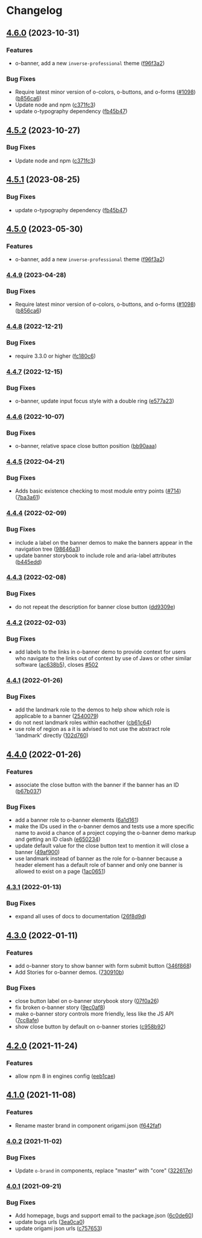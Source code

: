 # Changelog

## [4.6.0](https://github.com/Financial-Times/origami/compare/o-banner-v4.5.2...o-banner-v4.6.0) (2023-10-31)


### Features

* o-banner, add a new `inverse-professional` theme  ([f96f3a2](https://github.com/Financial-Times/origami/commit/f96f3a21d6ee2c71f3be79d1891316d9d39cc6ac))


### Bug Fixes

* Require latest minor version of o-colors, o-buttons, and o-forms ([#1098](https://github.com/Financial-Times/origami/issues/1098)) ([b856ca6](https://github.com/Financial-Times/origami/commit/b856ca66c9ec555f3c70833ffa35cb05cd19841f))
* Update node and npm ([c371fc3](https://github.com/Financial-Times/origami/commit/c371fc3f7f2d66266dbca95862ecef3ddeb1f339))
* update o-typography dependency  ([fb45b47](https://github.com/Financial-Times/origami/commit/fb45b47274241ea828f7dd50233441a76a215a51))

## [4.5.2](https://github.com/Financial-Times/origami/compare/o-banner-v4.5.1...o-banner-v4.5.2) (2023-10-27)


### Bug Fixes

* Update node and npm ([c371fc3](https://github.com/Financial-Times/origami/commit/c371fc3f7f2d66266dbca95862ecef3ddeb1f339))

## [4.5.1](https://github.com/Financial-Times/origami/compare/o-banner-v4.5.0...o-banner-v4.5.1) (2023-08-25)


### Bug Fixes

* update o-typography dependency  ([fb45b47](https://github.com/Financial-Times/origami/commit/fb45b47274241ea828f7dd50233441a76a215a51))

## [4.5.0](https://www.github.com/Financial-Times/origami/compare/o-banner-v4.4.9...o-banner-v4.5.0) (2023-05-30)


### Features

* o-banner, add a new `inverse-professional` theme  ([f96f3a2](https://www.github.com/Financial-Times/origami/commit/f96f3a21d6ee2c71f3be79d1891316d9d39cc6ac))

### [4.4.9](https://www.github.com/Financial-Times/origami/compare/o-banner-v4.4.8...o-banner-v4.4.9) (2023-04-28)


### Bug Fixes

* Require latest minor version of o-colors, o-buttons, and o-forms ([#1098](https://www.github.com/Financial-Times/origami/issues/1098)) ([b856ca6](https://www.github.com/Financial-Times/origami/commit/b856ca66c9ec555f3c70833ffa35cb05cd19841f))

### [4.4.8](https://www.github.com/Financial-Times/origami/compare/o-banner-v4.4.7...o-banner-v4.4.8) (2022-12-21)


### Bug Fixes

* require 3.3.0 or higher ([fc180c6](https://www.github.com/Financial-Times/origami/commit/fc180c619755daa1b7bfe65509f354cf0de113bf))

### [4.4.7](https://www.github.com/Financial-Times/origami/compare/o-banner-v4.4.6...o-banner-v4.4.7) (2022-12-15)


### Bug Fixes

* o-banner, update input focus style with a double ring ([e577a23](https://www.github.com/Financial-Times/origami/commit/e577a23523f25ee212aa487c5295eb6c6104a953))

### [4.4.6](https://www.github.com/Financial-Times/origami/compare/o-banner-v4.4.5...o-banner-v4.4.6) (2022-10-07)


### Bug Fixes

* o-banner, relative space close button position ([bb90aaa](https://www.github.com/Financial-Times/origami/commit/bb90aaa9d5850cbac3fe357e62bb65ba3b5c9fc8))

### [4.4.5](https://www.github.com/Financial-Times/origami/compare/o-banner-v4.4.4...o-banner-v4.4.5) (2022-04-21)


### Bug Fixes

* Adds basic existence checking to most module entry points ([#714](https://www.github.com/Financial-Times/origami/issues/714)) ([7ba3a61](https://www.github.com/Financial-Times/origami/commit/7ba3a61d0de2a32d3a27a225fd4258b3820c7bda))

### [4.4.4](https://www.github.com/Financial-Times/origami/compare/o-banner-v4.4.3...o-banner-v4.4.4) (2022-02-09)


### Bug Fixes

* include a label on the banner demos to make the banners appear in the navigation tree ([98646a3](https://www.github.com/Financial-Times/origami/commit/98646a3158ade01f11e3f6460c2e8e9bf235c648))
* update banner storybook to include role and aria-label attributes ([b445edd](https://www.github.com/Financial-Times/origami/commit/b445edd1d5961abbd011bca42bf80625ebc01c61))

### [4.4.3](https://www.github.com/Financial-Times/origami/compare/o-banner-v4.4.2...o-banner-v4.4.3) (2022-02-08)


### Bug Fixes

* do not repeat the description for banner close button ([dd9309e](https://www.github.com/Financial-Times/origami/commit/dd9309e557161bedb70244aabea9a8ddf292f8c6))

### [4.4.2](https://www.github.com/Financial-Times/origami/compare/o-banner-v4.4.1...o-banner-v4.4.2) (2022-02-03)


### Bug Fixes

* add labels to the links in o-banner demo to provide context for users who navigate to the links out of context by use of Jaws or other similar software ([ac638b5](https://www.github.com/Financial-Times/origami/commit/ac638b59f822574e5df28ace1aad8ce9bed9eb46)), closes [#502](https://www.github.com/Financial-Times/origami/issues/502)

### [4.4.1](https://www.github.com/Financial-Times/origami/compare/o-banner-v4.4.0...o-banner-v4.4.1) (2022-01-26)


### Bug Fixes

* add the landmark role to the demos to help show which role is applicable to a banner ([2540079](https://www.github.com/Financial-Times/origami/commit/2540079f2b504a99ff922e6d67928b4851a33a8a))
* do not nest landmark roles within eachother ([cb61c64](https://www.github.com/Financial-Times/origami/commit/cb61c6464d4cfc475c3026fbbdc7388229e8edb6))
* use role of region as a it is advised to not use the abstract role 'landmark' directly ([102d760](https://www.github.com/Financial-Times/origami/commit/102d7601d98f3d564e0db35f07bbd4cb324001a2))

## [4.4.0](https://www.github.com/Financial-Times/origami/compare/o-banner-v4.3.1...o-banner-v4.4.0) (2022-01-26)


### Features

* associate the close button with the banner if the banner has an ID ([b67b037](https://www.github.com/Financial-Times/origami/commit/b67b037bb24563b5247a7f6e55c721825278813f))


### Bug Fixes

* add a banner role to o-banner elements ([6a1d161](https://www.github.com/Financial-Times/origami/commit/6a1d161ba6e5a3d7e6a4949b8d90a73a92f9666f))
* make the IDs used in the o-banner demos and tests use a more specific name to avoid a chance of a project copying the o-banner demo markup and getting an ID clash ([e650234](https://www.github.com/Financial-Times/origami/commit/e6502341139ae252bde4ba65754ae00e0736df5e))
* update default value for the close button text to mention it will close a banner ([49af900](https://www.github.com/Financial-Times/origami/commit/49af900d59e18d35635ae20773b5dd678442c74d))
* use landmark instead of banner as the role for o-banner because a header element has a default role of banner and only one banner is allowed to exist on a page ([1ac0651](https://www.github.com/Financial-Times/origami/commit/1ac06518404d10dd4b294e22e920db8e224c8b90))

### [4.3.1](https://www.github.com/Financial-Times/origami/compare/o-banner-v4.3.0...o-banner-v4.3.1) (2022-01-13)


### Bug Fixes

* expand all uses of docs to documentation ([26f8d9d](https://www.github.com/Financial-Times/origami/commit/26f8d9d8cbbe3e78902d8c3951b37e08150a77bd))

## [4.3.0](https://www.github.com/Financial-Times/origami/compare/o-banner-v4.2.0...o-banner-v4.3.0) (2022-01-11)


### Features

* add o-banner story to show banner with form submit button ([346f868](https://www.github.com/Financial-Times/origami/commit/346f8680bd2f90c921de1d4c28fbccbc1038c8d8))
* Add Stories for o-banner demos. ([730910b](https://www.github.com/Financial-Times/origami/commit/730910b8c29407d919e15367e6f8fd2f791d6624))


### Bug Fixes

* close button label on o-banner storybook story ([07f0a26](https://www.github.com/Financial-Times/origami/commit/07f0a2634d738748543d21e3b55696d9b26a611f))
* fix broken o-banner story ([9ec0af8](https://www.github.com/Financial-Times/origami/commit/9ec0af86817085f61e1f6b049d5d599559b3cb19))
* make o-banner story controls more friendly, less like the JS API ([7cc8afe](https://www.github.com/Financial-Times/origami/commit/7cc8afe461a63a8e551152d2f0636157640280e0))
* show close button by default on o-banner stories ([c958b92](https://www.github.com/Financial-Times/origami/commit/c958b927252967448223758cd4de405bacd62568))

## [4.2.0](https://www.github.com/Financial-Times/origami/compare/o-banner-v4.1.0...o-banner-v4.2.0) (2021-11-24)


### Features

* allow npm 8 in engines config ([eeb1cae](https://www.github.com/Financial-Times/origami/commit/eeb1cae6e7f0379e647f2b41240b1f294997d528))

## [4.1.0](https://www.github.com/Financial-Times/origami/compare/o-banner-v4.0.2...o-banner-v4.1.0) (2021-11-08)


### Features

* Rename master brand in component origami.json ([f642faf](https://www.github.com/Financial-Times/origami/commit/f642faf0574d84ea8185b56e6090c8015def27e6))

### [4.0.2](https://www.github.com/Financial-Times/origami/compare/o-banner-v4.0.1...o-banner-v4.0.2) (2021-11-02)


### Bug Fixes

* Update `o-brand` in components, replace "master" with "core" ([322617e](https://www.github.com/Financial-Times/origami/commit/322617ea80f30a6825d9c36872e05574b871ea82))

### [4.0.1](https://www.github.com/Financial-Times/origami/compare/o-banner-v4.0.0...o-banner-v4.0.1) (2021-09-21)


### Bug Fixes

* Add homepage, bugs and support email to the package.json ([6c0de60](https://www.github.com/Financial-Times/origami/commit/6c0de60ebd6e64c4dd16d000fcc6b79412ce30f4))
* update bugs urls ([3ea0ca0](https://www.github.com/Financial-Times/origami/commit/3ea0ca03bcb6e55142a77387ad0fff5ddf056d44))
* update origami json urls ([c757653](https://www.github.com/Financial-Times/origami/commit/c7576532b5a14f0462d5346dfb63238be025602e))
